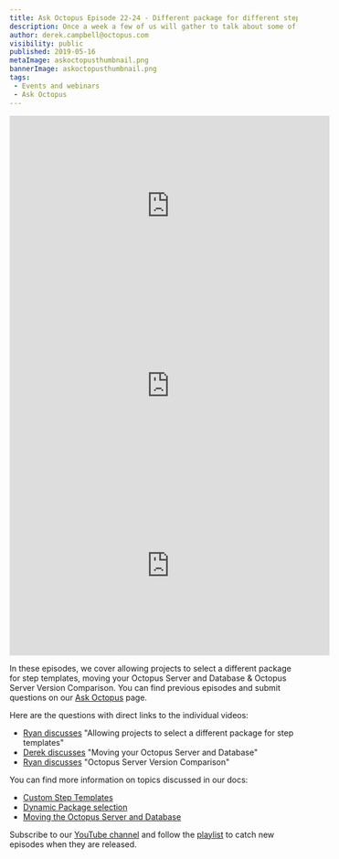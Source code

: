 ```yaml
---
title: Ask Octopus Episode 22-24 - Different package for different step templates, moving Octopus & Octopus Server version comparison
description: Once a week a few of us will gather to talk about some of the most interesting questions we have gotten over the past week and how we went about solving them.
author: derek.campbell@octopus.com
visibility: public
published: 2019-05-16
metaImage: askoctopusthumbnail.png
bannerImage: askoctopusthumbnail.png
tags:
 - Events and webinars
 - Ask Octopus
---
```


<iframe width="560" height="315" src="https://www.youtube.com/embed/y2uhV98WDSw" frameborder="0" allowfullscreen></iframe>
<iframe width="560" height="315" src="https://www.youtube.com/embed/uq5N4NAfCUI" frameborder="0" allowfullscreen></iframe>
<iframe width="560" height="315" src="https://www.youtube.com/embed/YjCAyyvDp9U" frameborder="0" allowfullscreen></iframe>

In these episodes, we cover allowing projects to select a different package for step templates, moving your Octopus Server and Database & Octopus Server Version Comparison. You can find previous episodes and submit questions on our [Ask Octopus](https://hello.octopus.com/ask-octopus) page.

Here are the questions with direct links to the individual videos:

- [Ryan discusses](https://www.youtube.com/watch?v=y2uhV98WDSw) "Allowing projects to select a different package for step templates"
- [Derek discusses](https://www.youtube.com/watch?v=uq5N4NAfCUI) "Moving your Octopus Server and Database"
- [Ryan discusses](https://www.youtube.com/watch?v=YjCAyyvDp9U) "Octopus Server Version Comparison"

You can find more information on topics discussed in our docs:

- [Custom Step Templates](https://octopus.com/docs/deployment-process/steps/custom-step-templates)
- [Dynamic Package selection](https://octopus.com/docs/deployment-examples/package-deployments/dynamically-selecting-packages)
- [Moving the Octopus Server and Database](https://octopus.com/docs/administration/managing-infrastructure/moving-your-octopus/move-the-database-and-server)

Subscribe to our [YouTube channel](https://www.youtube.com/channel/UCURDSDCwx9ZiCMcLdc8d6Uw?sub_confirmation=1) and follow the [playlist](https://www.youtube.com/playlist?list=PLAGskdGvlaw3-cd9rPiwhwfUo7kDGnOBh) to catch new episodes when they are released.